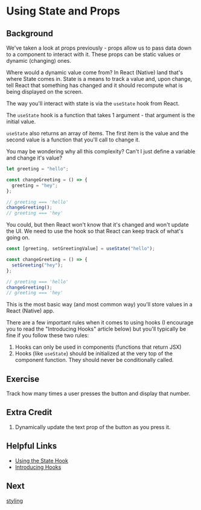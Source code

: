 # Using State and Props

## Background

We've taken a look at props previously - props allow us to pass data down to a component to interact with it. These props can be static values or dynamic (changing) ones.

Where would a dynamic value come from? In React (Native) land that's where State comes in. State is a means to track a value and, upon change, tell React that something has changed and it should recompute what is being displayed on the screen.

The way you'll interact with state is via the `useState` hook from React.

The `useState` hook is a function that takes 1 argument - that argument is the initial value.

`useState` also returns an array of items. The first item is the value and the second value is a function that you'll call to change it.

You may be wondering why all this complexity? Can't I just define a variable and change it's value?

```js
let greeting = "hello";

const changeGreeting = () => {
  greeting = "hey";
};

// greeting === 'hello'
changeGreeting();
// greeting === 'hey'
```

You could, but then React won't know that it's changed and won't update the UI. We need to use the hook so that React can keep track of what's going on.

```js
const [greeting, setGreetingValue] = useState("hello");

const changeGreeting = () => {
  setGreeting("hey");
};

// greeting === 'hello'
changeGreeting();
// greeting === 'hey'
```

This is the most basic way (and most common way) you'll store values in a React (Native) app.

There are a few important rules when it comes to using hooks (I encourage you to read the "Introducing Hooks" article below) but you'll typically be fine if you follow these two rules:

1. Hooks can only be used in components (functions that return JSX)
2. Hooks (like `useState`) should be initialized at the very top of the component function. They should never be conditionally called.

## Exercise

Track how many times a user presses the button and display that number.

## Extra Credit

1. Dynamically update the text prop of the button as you press it.

## Helpful Links

- [Using the State Hook](https://reactjs.org/docs/hooks-state.html)
- [Introducing Hooks](https://reactjs.org/docs/hooks-intro.html)

## Next

[styling](./05-styling.md)
